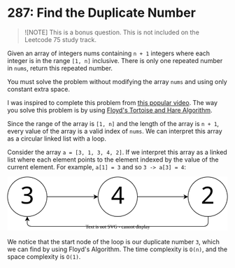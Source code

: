 # 287: Find the Duplicate Number

> ![NOTE]
> This is a bonus question. This is not included on the Leetcode 75 study track.

Given an array of integers nums containing `n + 1` integers where each integer is in the range `[1, n]` inclusive. There is only one repeated number in `nums`, return this repeated number.

You must solve the problem without modifying the array `nums` and using only constant extra space.


I was inspired to complete this problem from [this popular video](https://www.youtube.com/watch?v=pKO9UjSeLew). The way you solve this problem is by using [Floyd's Tortoise and Hare Algorithm](https://medium.com/@simrangarg0501/finding-the-duplicate-number-using-floyds-tortoise-and-hare-algorithm-618ced80e98e).

Since the range of the array is `[1, n]` and the length of the array is `n + 1`, every value of the array is a valid index of `nums`. We can interpret this array as a circular linked list with a loop.

Consider the array `a = [3, 1, 3, 4, 2]`. If we interpret this array as a linked list where each element points to the element indexed by the value of the current element. For example, `a[1] = 3` and so `3 -> a[3] = 4`:

![Linked list](./assets/linked_list.drawio.svg)

We notice that the start node of the loop is our duplicate number `3`, which we can find by using Floyd's Algorithm.
The time complexity is `O(n)`, and the space complexity is `O(1)`.
